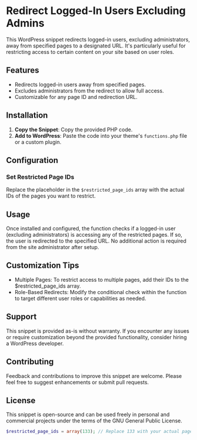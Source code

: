 # Redirect Logged-In Users Excluding Admins

This WordPress snippet redirects logged-in users, excluding administrators, away from specified pages to a designated URL. It's particularly useful for restricting access to certain content on your site based on user roles.

## Features

- Redirects logged-in users away from specified pages.
- Excludes administrators from the redirect to allow full access.
- Customizable for any page ID and redirection URL.

## Installation

1. **Copy the Snippet**: Copy the provided PHP code.
2. **Add to WordPress**: Paste the code into your theme's `functions.php` file or a custom plugin.

## Configuration

### Set Restricted Page IDs 
Replace the placeholder in the `$restricted_page_ids` array with the actual IDs of the pages you want to restrict.

## Usage
Once installed and configured, the function checks if a logged-in user (excluding administrators) is accessing any of the restricted pages. If so, the user is redirected to the specified URL. No additional action is required from the site administrator after setup.

## Customization Tips
- Multiple Pages: To restrict access to multiple pages, add their IDs to the $restricted_page_ids array.
- Role-Based Redirects: Modify the conditional check within the function to target different user roles or capabilities as needed.
  
## Support
This snippet is provided as-is without warranty. If you encounter any issues or require customization beyond the provided functionality, consider hiring a WordPress developer.

## Contributing
Feedback and contributions to improve this snippet are welcome. Please feel free to suggest enhancements or submit pull requests.

## License
This snippet is open-source and can be used freely in personal and commercial projects under the terms of the GNU General Public License.


```php
$restricted_page_ids = array(133); // Replace 133 with your actual page IDs
